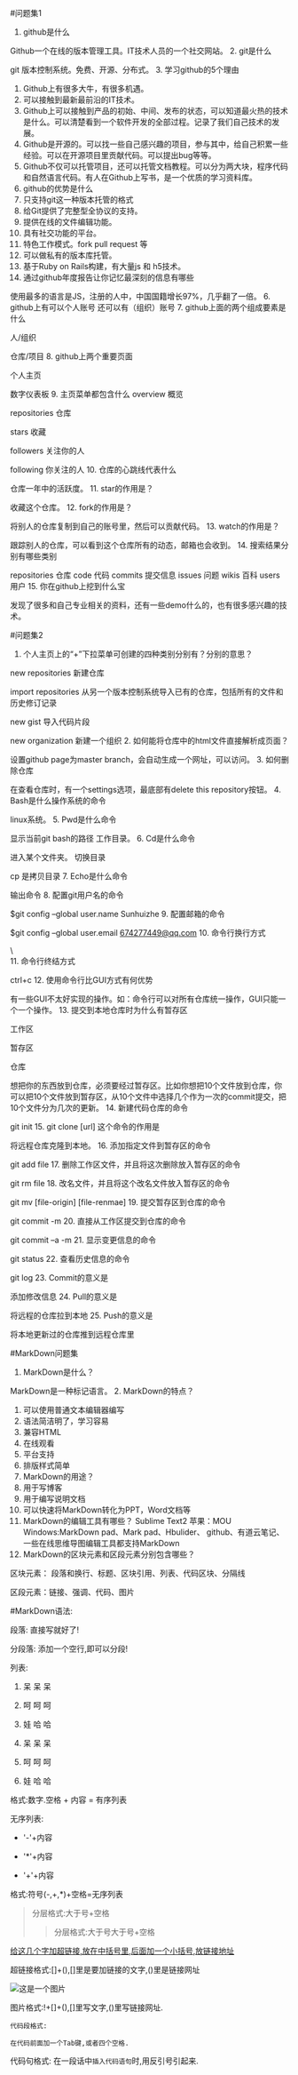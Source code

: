 #问题集1
1.	github是什么

   Github一个在线的版本管理工具。IT技术人员的一个社交网站。
2.	git是什么

   git 版本控制系统。免费、开源、分布式。
3.	学习github的5个理由
   1.	Github上有很多大牛，有很多机遇。
   2.	可以接触到最新最前沿的IT技术。
   3.	Github上可以接触到产品的初始、中间、发布的状态，可以知道最火热的技术是什么。可以清楚看到一个软件开发的全部过程。记录了我们自己技术的发展。
   4.	Github是开源的。可以找一些自己感兴趣的项目，参与其中，给自己积累一些经验。可以在开源项目里贡献代码。可以提出bug等等。
   5.	Github不仅可以托管项目，还可以托管文档教程。可以分为两大块，程序代码和自然语言代码。有人在Github上写书，是一个优质的学习资料库。
4.	github的优势是什么
   1.	只支持git这一种版本托管的格式
   2.	给Git提供了完整型全协议的支持。
   3.	提供在线的文件编辑功能。
   4.	具有社交功能的平台。
   5.	特色工作模式。fork  pull request 等
   6.	可以做私有的版本库托管。
   7.	基于Ruby on Rails构建，有大量js 和 h5技术。
5.	通过github年度报告让你记忆最深刻的信息有哪些

   使用最多的语言是JS，注册的人中，中国国籍增长97%，几乎翻了一倍。
6.	github上有可以个人账号 还可以有（组织）账号
7.	github上面的两个组成要素是什么

   人/组织

   仓库/项目
8.	github上两个重要页面

   个人主页

   数字仪表板
9.	主页菜单都包含什么
   overview		概览

   repositories		仓库

   stars		收藏

   followers		关注你的人

   following	你关注的人
10.	仓库的心跳线代表什么

   仓库一年中的活跃度。
11.	star的作用是？

   收藏这个仓库。
12.	fork的作用是？

   将别人的仓库复制到自己的账号里，然后可以贡献代码。
13.	watch的作用是？

   跟踪别人的仓库，可以看到这个仓库所有的动态，邮箱也会收到。
14.	搜索结果分别有哪些类别

   repositories	仓库
   code		代码
   commits		提交信息
   issues	问题
   wikis		百科
   users	用户
15.	你在github上挖到什么宝

   发现了很多和自己专业相关的资料，还有一些demo什么的，也有很多感兴趣的技术。

#问题集2
1.	个人主页上的“+”下拉菜单可创建的四种类别分别有？分别的意思？

   new repositories		新建仓库
   
   import repositories		从另一个版本控制系统导入已有的仓库，包括所有的文件和历史修订记录
   
   new gist	导入代码片段
   
   new organization	新建一个组织
2.	如何能将仓库中的html文件直接解析成页面？

   设置github page为master branch，会自动生成一个网址，可以访问。
3.	如何删除仓库

   在查看仓库时，有一个settings选项，最底部有delete this repository按钮。
4.	Bash是什么操作系统的命令

   linux系统。
5.	Pwd是什么命令

   显示当前git bash的路径 工作目录。
6.	Cd是什么命令

   进入某个文件夹。  切换目录
   
   cp 是拷贝目录
7.	Echo是什么命令

   输出命令
8.	配置git用户名的命令

   $git config –global user.name Sunhuizhe
9.	配置邮箱的命令

   $git config –global user.email 674277449@qq.com
10.	命令行换行方式

   \		
11.	命令行终结方式

   ctrl+c
12.	使用命令行比GUI方式有何优势

   有一些GUI不太好实现的操作。如：命令行可以对所有仓库统一操作，GUI只能一个一个操作。
13.	提交到本地仓库时为什么有暂存区

   工作区
   
   暂存区
   
   仓库
   
   想把你的东西放到仓库，必须要经过暂存区。比如你想把10个文件放到仓库，你可以把10个文件放到暂存区，从10个文件中选择几个作为一次的commit提交，把10个文件分为几次的更新。
14.	新建代码仓库的命令

   git init
15.	git clone [url] 这个命令的作用是

   将远程仓库克隆到本地。
16.	添加指定文件到暂存区的命令

   git add file
17.	删除工作区文件，并且将这次删除放入暂存区的命令

   git rm file
18.	改名文件，并且将这个改名文件放入暂存区的命令

   git mv [file-origin] [file-renmae]
19.	提交暂存区到仓库的命令

   git commit -m
20.	直接从工作区提交到仓库的命令

   git commit –a -m
21.	显示变更信息的命令

   git status
22.	查看历史信息的命令

   git log
23.	Commit的意义是

   添加修改信息
24.	Pull的意义是

   将远程的仓库拉到本地
25.	Push的意义是

   将本地更新过的仓库推到远程仓库里
   
#MarkDown问题集
1.	MarkDown是什么？

   MarkDown是一种标记语言。
2.	MarkDown的特点？
   1.	可以使用普通文本编辑器编写
   2.	语法简洁明了，学习容易
   3.	兼容HTML
   4.	在线观看
   5.	平台支持
   6.	排版样式简单
3.	MarkDown的用途？
   1.	用于写博客
   2.	用于编写说明文档
   3.	可以快速将MarkDown转化为PPT，Word文档等
4.	MarkDown的编辑工具有哪些？
   Sublime Text2
   苹果：MOU
   Windows:MarkDown pad、Mark pad、Hbulider、
github、有道云笔记、一些在线思维导图编辑工具都支持MarkDown
5.	MarkDown的区块元素和区段元素分别包含哪些？

   区块元素： 段落和换行、标题、区块引用、列表、代码区块、分隔线

   区段元素：链接、强调、代码、图片 

#MarkDown语法:

段落:
直接写就好了!

分段落:
添加一个空行,即可以分段!

列表:
1. 呆 呆 呆
2. 呵 呵 呵
3. 娃 哈 哈

1. 呆 呆 呆
1. 呵 呵 呵
1. 娃 哈 哈

格式:数字.空格 + 内容  = 有序列表 

无序列表:

- '-'+内容
* '*'+内容
+ '+'+内容

格式:符号(-,+,*)+空格=无序列表

> 分层格式:大于号+空格     
>> 分层格式:大于号大于号+空格 

[给这几个字加超链接,放在中括号里,后面加一个小括号,放链接地址](#)

超链接格式:[]+(),[]里是要加链接的文字,()里是链接网址

![这是一个图片](https://ss0.bdstatic.com/5aV1bjqh_Q23odCf/static/superman/img/logo/bd_logo1_31bdc765.png)

图片格式:!+[]+(),[]里写文字,()里写链接网址.

	代码段格式:
	
	在代码前面加一个Tab键,或者四个空格.

代码句格式:
在一段话中`插入代码语句`时,用反引号引起来.

